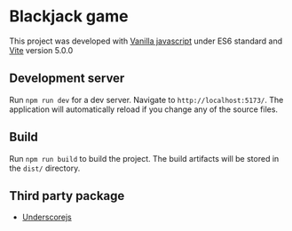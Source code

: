 # Blackjack game

This project was developed with [Vanilla javascript](http://vanilla-js.com/) under ES6 standard and [Vite](https://vitejs.dev/) version 5.0.0

## Development server

Run `npm run dev` for a dev server. Navigate to `http://localhost:5173/`. The application will automatically reload if you change any of the source files.

## Build

Run `npm run build` to build the project. The build artifacts will be stored in the `dist/` directory.


## Third party package

- [Underscorejs](https://underscorejs.org/)